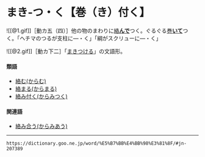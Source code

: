 # まき‐つ・く【巻（き）付く】

![[@1.gif]]［動カ五（四）］他の物のまわりに[絡**んで**](からむ（絡む／搦む）)つく。ぐるぐる[巻**いて**](まく（巻く／捲く）)つく。「ヘチマのつるが支柱に―・く」「綱がスクリューに―・く」

![[@2.gif]]［動カ下二］「[まきつける](https://dictionary.goo.ne.jp/word/%E5%B7%BB%E4%BB%98%E3%81%91%E3%82%8B/#jn-207391)」の文語形。

#### 類語

-   [絡む(からむ)](https://dictionary.goo.ne.jp/word/%E7%B5%A1%E3%82%80/#jn-46001)
-   [絡まる(からまる)](https://dictionary.goo.ne.jp/word/%E7%B5%A1%E3%81%BE%E3%82%8B/#jn-45983)
-   [絡み付く(からみつく)](https://dictionary.goo.ne.jp/word/%E7%B5%A1%E3%81%BF%E4%BB%98%E3%81%8F/#jn-45996)

#### 関連語

-   [絡み合う(からみあう)](https://dictionary.goo.ne.jp/word/%E7%B5%A1%E3%81%BF%E5%90%88%E3%81%86/#jn-45991)

---
`https://dictionary.goo.ne.jp/word/%E5%B7%BB%E4%BB%98%E3%81%8F/#jn-207389`
